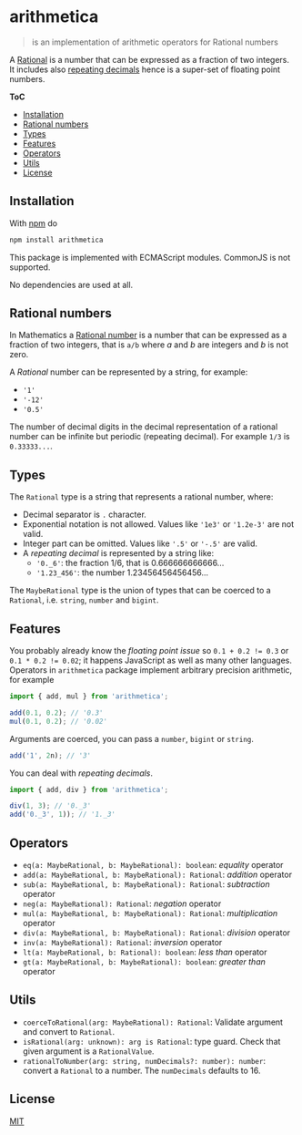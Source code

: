 # arithmetica

> is an implementation of arithmetic operators for Rational numbers

A [Rational](https://en.wikipedia.org/wiki/Rational_number) is a number that can be expressed as a fraction of two integers.
It includes also [repeating decimals](https://en.wikipedia.org/wiki/Repeating_decimal) hence is a super-set of floating point numbers.

**ToC**

- [Installation](#installation)
- [Rational numbers](#rational-numbers)
- [Types](#types)
- [Features](#features)
- [Operators](#operators)
- [Utils](#utils)
- [License](#license)

## Installation

With [npm](https://www.npmjs.com/) do

```sh
npm install arithmetica
```

This package is implemented with ECMAScript modules. CommonJS is not supported.

No dependencies are used at all.

## Rational numbers

In Mathematics a [Rational number](https://en.wikipedia.org/wiki/Rational_number) is a number that can be expressed as a fraction of two integers, that is `a/b` where _a_ and _b_ are integers and _b_ is not zero.

A _Rational_ number can be represented by a string, for example:
- `'1'`
- `'-12'`
- `'0.5'`

The number of decimal digits in the decimal representation of a rational number can be infinite but periodic (repeating decimal). For example `1/3` is `0.33333...`.

## Types

The `Rational` type is a string that represents a rational number, where:
- Decimal separator is `.` character.
- Exponential notation is not allowed. Values like `'1e3'` or `'1.2e-3'` are not valid.
- Integer part can be omitted. Values like `'.5'` or `'-.5'` are valid.
- A _repeating decimal_ is represented by a string like:
    - `'0._6'`: the fraction 1/6, that is 0.666666666666...
    - `'1.23_456'`: the number 1.23456456456456...

The `MaybeRational` type is the union of types that can be coerced to a `Rational`, i.e. `string`, `number` and `bigint`.

## Features

You probably already know the _floating point issue_ so `0.1 + 0.2 != 0.3` or `0.1 * 0.2 != 0.02`; it happens JavaScript as well as many other languages.
Operators in `arithmetica` package implement arbitrary precision arithmetic, for example

```js
import { add, mul } from 'arithmetica';

add(0.1, 0.2); // '0.3'
mul(0.1, 0.2); // '0.02'
```

Arguments are coerced, you can pass a `number`, `bigint` or `string`.

```js
add('1', 2n); // '3'
```

You can deal with _repeating decimals_.

```js
import { add, div } from 'arithmetica';

div(1, 3); // '0._3'
add('0._3', 1)); // '1._3'
```

## Operators

- `eq(a: MaybeRational, b: MaybeRational): boolean`: _equality_ operator
- `add(a: MaybeRational, b: MaybeRational): Rational`: _addition_ operator
- `sub(a: MaybeRational, b: MaybeRational): Rational`: _subtraction_ operator
- `neg(a: MaybeRational): Rational`: _negation_ operator
- `mul(a: MaybeRational, b: MaybeRational): Rational`: _multiplication_ operator
- `div(a: MaybeRational, b: MaybeRational): Rational`: _division_ operator
- `inv(a: MaybeRational): Rational`: _inversion_ operator
- `lt(a: MaybeRational, b: Rational): boolean`: _less than_ operator
- `gt(a: MaybeRational, b: MaybeRational): boolean`: _greater than_ operator

## Utils

- `coerceToRational(arg: MaybeRational): Rational`: Validate argument and convert to `Rational`.
- `isRational(arg: unknown): arg is Rational`: type guard. Check that given argument is a `RationalValue`.
- `rationalToNumber(arg: string, numDecimals?: number): number`: convert a `Rational` to a number. The `numDecimals` defaults to 16.


## License

[MIT](https://fibo.github.io/mit-license)

